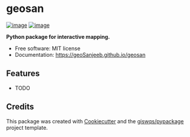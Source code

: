 # geosan


[![image](https://img.shields.io/pypi/v/geosan.svg)](https://pypi.python.org/pypi/geosan)
[![image](https://img.shields.io/conda/vn/conda-forge/geosan.svg)](https://anaconda.org/conda-forge/geosan)


**Python package for interactive mapping.**


-   Free software: MIT license
-   Documentation: https://geoSanjeeb.github.io/geosan
    

## Features

-   TODO

## Credits

This package was created with [Cookiecutter](https://github.com/cookiecutter/cookiecutter) and the [giswqs/pypackage](https://github.com/giswqs/pypackage) project template.
